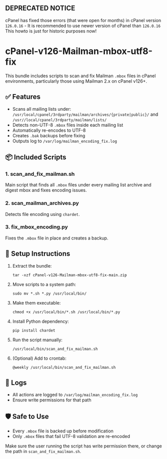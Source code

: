 ## DEPRECATED NOTICE
cPanel has fixed those errors (that were open for months) in cPanel version `126.0.16` - It is recommended to use newer version of cPanel than `126.0.16`
This howto is just for historic purposes now!


# cPanel-v126-Mailman-mbox-utf8-fix
This bundle includes scripts to scan and fix Mailman `.mbox` files in cPanel environments, particularly those using Mailman 2.x on cPanel v126+.

## ✅ Features

- Scans all mailing lists under:
  `/usr/local/cpanel/3rdparty/mailman/archives/{private|public}/`
  and
  `/usr//local/cpanel/3rdparty/mailman/lists/`
- Detects non-UTF-8 `.mbox` files inside each mailing list
- Automatically re-encodes to UTF-8
- Creates `.bak` backups before fixing
- Outputs log to `/var/log/mailman_encoding_fix.log`

## 📦 Included Scripts

### 1. scan_and_fix_mailman.sh
Main script that finds all `.mbox` files under every mailing list archive and digest mbox and fixes encoding issues.

### 2. scan_mailman_archives.py
Detects file encoding using `chardet`.

### 3. fix_mbox_encoding.py
Fixes the `.mbox` file in place and creates a backup.

## 🧰 Setup Instructions

1. Extract the bundle:
   ```
   tar -xzf cPanel-v126-Mailman-mbox-utf8-fix-main.zip
   ```

2. Move scripts to a system path:
   ```
   sudo mv *.sh *.py /usr/local/bin/
   ```

3. Make them executable:
   ```
   chmod +x /usr/local/bin/*.sh /usr/local/bin/*.py
   ```

4. Install Python dependency:
   ```
   pip install chardet
   ```

5. Run the script manually:
   ```
   /usr/local/bin/scan_and_fix_mailman.sh
   ```

6. (Optional) Add to crontab:
   ```
   @weekly /usr/local/bin/scan_and_fix_mailman.sh
   ```

## 📝 Logs

- All actions are logged to `/var/log/mailman_encoding_fix.log`
- Ensure write permissions for that path

## 🛡️ Safe to Use

- Every `.mbox` file is backed up before modification
- Only `.mbox` files that fail UTF-8 validation are re-encoded

Make sure the user running the script has write permission there, or change the path in `scan_and_fix_mailman.sh`.
